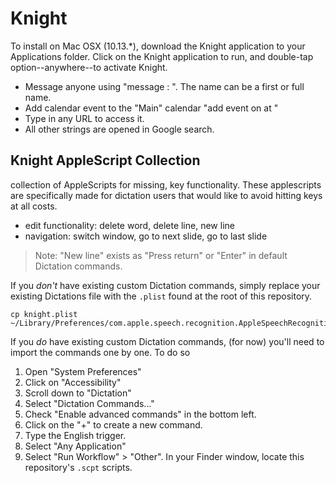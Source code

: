 # Knight

To install on Mac OSX (10.13.*), download the Knight application to your Applications folder. Click on the Knight application to run, and double-tap option--anywhere--to activate Knight.

- Message anyone using "message <name>: <message>". The name can be a first or full name.
- Add calendar event to the "Main" calendar "add event <event name> on <date and time> at <location>"
- Type in any URL to access it.
- All other strings are opened in Google search.

## Knight AppleScript Collection
collection of AppleScripts for missing, key functionality. These applescripts are specifically made for dictation users that would like to avoid hitting keys at all costs.

- edit functionality: delete word, delete line, new line
- navigation: switch window, go to next slide, go to last slide

> Note: "New line" exists as "Press return" or "Enter" in default Dictation commands.

If you *don't* have existing custom Dictation commands, simply replace your existing Dictations file with the `.plist` found at the root of this repository.

```
cp knight.plist ~/Library/Preferences/com.apple.speech.recognition.AppleSpeechRecognition.CustomCommands.plist
```

If you *do* have existing custom Dictation commands, (for now) you'll need to import the commands one by one. To do so

1. Open "System Preferences"
2. Click on "Accessibility"
3. Scroll down to "Dictation"
4. Select "Dictation Commands..."
5. Check "Enable advanced commands" in the bottom left.
6. Click on the "+" to create a new command.
7. Type the English trigger.
8. Select "Any Application"
9. Select "Run Workflow" > "Other". In your Finder window, locate this repository's `.scpt` scripts.
